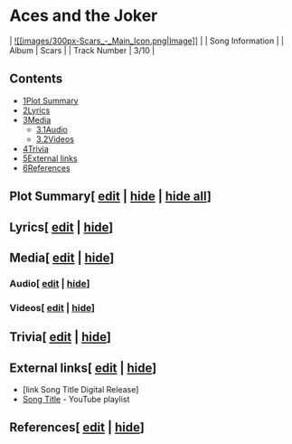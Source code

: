 # Aces and the Joker

| [![[images/300px-Scars_-_Main_Icon.png|Image]]](/wiki/File:Scars_-_Main_Icon.png) |
| Song Information |
| Album | Scars |
| Track Number | 3/10 |

## Contents

- [1Plot Summary](#Plot_Summary)
- [2Lyrics](#Lyrics)
- [3Media](#Media)
  - [3.1Audio](#Audio)
  - [3.2Videos](#Videos)
- [4Trivia](#Trivia)
- [5External links](#External_links)
- [6References](#References)

## Plot Summary\[ [edit](/wiki/Aces_and_the_Joker?action=edit&section=1 "Edit section: Plot Summary") \| [hide](/wiki/Aces_and_the_Joker "Expand or collapse this section") \| [hide all](/wiki/Aces_and_the_Joker "Expand or collapse all sections on this page")\]

## Lyrics\[ [edit](/wiki/Aces_and_the_Joker?action=edit&section=2 "Edit section: Lyrics") \| [hide](/wiki/Aces_and_the_Joker "Expand or collapse this section")\]

## Media\[ [edit](/wiki/Aces_and_the_Joker?action=edit&section=3 "Edit section: Media") \| [hide](/wiki/Aces_and_the_Joker "Expand or collapse this section")\]

### Audio\[ [edit](/wiki/Aces_and_the_Joker?action=edit&section=4 "Edit section: Audio") \| [hide](/wiki/Aces_and_the_Joker "Expand or collapse this section")\]

### Videos\[ [edit](/wiki/Aces_and_the_Joker?action=edit&section=5 "Edit section: Videos") \| [hide](/wiki/Aces_and_the_Joker "Expand or collapse this section")\]

## Trivia\[ [edit](/wiki/Aces_and_the_Joker?action=edit&section=6 "Edit section: Trivia") \| [hide](/wiki/Aces_and_the_Joker "Expand or collapse this section")\]

## External links\[ [edit](/wiki/Aces_and_the_Joker?action=edit&section=7 "Edit section: External links") \| [hide](/wiki/Aces_and_the_Joker "Expand or collapse this section")\]

- \[link Song Title Digital Release\]
- [Song Title](https://www.youtube.com/playlist?list=playlistId) \- YouTube playlist

## References\[ [edit](/wiki/Aces_and_the_Joker?action=edit&section=8 "Edit section: References") \| [hide](/wiki/Aces_and_the_Joker "Expand or collapse this section")\]